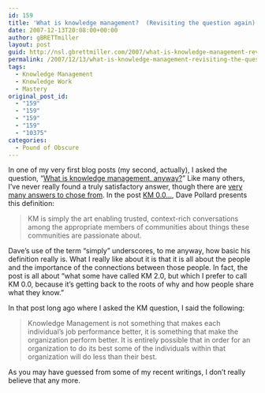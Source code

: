 ```yaml
---
id: 159
title: 'What is knowledge management?  (Revisiting the question again)'
date: 2007-12-13T20:08:00+00:00
author: gBRETTmiller
layout: post
guid: http://nsl.gbrettmiller.com/2007/what-is-knowledge-management-revisiting-the-question-again
permalink: /2007/12/13/what-is-knowledge-management-revisiting-the-question-again/
tags:
  - Knowledge Management
  - Knowledge Work
  - Mastery
original_post_id:
  - "159"
  - "159"
  - "159"
  - "159"
  - "10375"
categories:
  - Pound of Obscure
---
```

In one of my very first blog posts (my second, actually), I asked the question, &#8220;[What is knowledge management, anyway?](http://nsl.blogspot.com/2003/06/what-is-knowledge-management-anyway.html "...nsl...: What is knowledge management, anyway?")&#8221; Like many others, I&#8217;ve never really found a truly satisfactory answer, though there are [very many answers to chose from](http://www.google.com/search?&q=%22what+is+knowledge+management%22 "Google search:  What is knowledge management"). In the post [KM 0.0&#8230;](http://blogs.salon.com/0002007/2007/12/06.html#a2052 "How to save the world:  KM 0.0 - Simply Enabling Trusted Context-Rich Conversations Among Communities That Care"), Dave Pollard presents this definition:

> KM is simply the art enabling trusted, context-rich conversations among the appropriate members of communities about things these communities are passionate about.

Dave&#8217;s use of the term &#8220;simply&#8221; underscores, to me anyway, how basic his definition really is. What I really like about it is that it is all about the people and the importance of the connections between those people. In fact, the post is all about &#8220;what some have called KM 2.0, but which I prefer to call KM 0.0, because it&#8217;s getting back to the roots of why and how people share what they know.&#8221;

In that post long ago where I asked the KM question, I said the following:

> Knowledge Management is not something that makes each individual&#8217;s job performance better, it is something that make the organization perform better. It is entirely possible that in order for an organization to do its best some of the individuals within that organization will do less than their best.

As you may have guessed from some of my recent writings, I don&#8217;t really believe that any more.